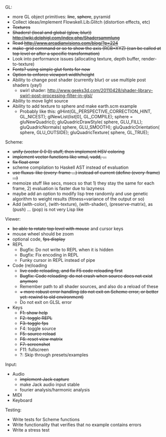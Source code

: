 GL:

 * more GL object primitives: ~~line~~, ~~sphere~~, pyramid
 * Collect ideas/implement Flowskell.Lib.Glitch (distortion effects, etc)
 * ~~Textures~~
 * ~~Shaders! (local and global (glow, blur)) http://wiki.delphigl.com/index.php/Shadersammlung~~
 * ~~Read http://www.arcadianvisions.com/blog/?p=224~~
 * ~~make-grid command or so to show the axis (RGB=XYZ) (can be called at top level or after a specific transformation)~~
 * Look into performance issues (allocating texture, depth buffer, render-to-texture)
 * ~~Fonts? using simple glut fonts for now~~
 * ~~Option to enforce viewport width/height~~
 * Ability to change post shader (currently blur) or use multiple post shaders (yay!)
    * swirl shader: http://www.geeks3d.com/20110428/shader-library-swirl-post-processing-filter-in-glsl/
 * Ability to move light source
 * Ability to add texture to sphere and make earth.scm example
    * Probably like this:
       glHint(GL_PERSPECTIVE_CORRECTION_HINT, GL_NICEST);
       glNewList(list[0], GL_COMPILE);
       sphere = gluNewQuadric();
       gluQuadricDrawStyle( sphere, GLU_FILL);
       gluQuadricNormals( sphere, GLU_SMOOTH);
       gluQuadricOrientation( sphere, GLU_OUTSIDE);
       gluQuadricTexture( sphere, GL_TRUE);


Scheme:

 * ~~unify (vector 0 0 0) stuff, then implement HSV coloring~~
 * ~~implement vector functions like vmul, vadd, ...~~
 * ~~fix float error~~
 * scheme compilation to Haskell AST instead of evaluation
 * ~~use fluxus-like (every-frame ...) instead of current (define (every-frame) ...)~~
 * memoize stuff like secs, msecs so that 1) they stay the same for each frame, 2) evaluation is faster due to lazyness
 * maybe add an option to modify lisp tree randomly and use genetic algorithm to weight results (fitness=variance of the output or so)
 * Add (with-color), (with-texture), (with-shader), (preserve-matrix), as (push) ... (pop) is not very Lisp like

Viewer:

 * ~~be able to rotate top level with mouse~~ and cursor keys
 * mouse wheel should be zoom
 * optional code, ~~fps display~~
 * REPL
     * Bugfix: Do not write to REPL when it is hidden
     * Bugfix: Fix encoding in REPL
     * Funky cursor in REPL instead of pipe
 * Code (re)loading
     * ~~live code reloading, and fix F5 code reloading first~~
     * ~~Bugfix: Code reloading: do not crash when source does not exist anymore~~
     * Remember path to all shader sources, and also do a reload of these
     * ~~+ more robust error handling (do not exit on Scheme error, or better yet: rewind to old environment)~~
     * Do not exit on GLSL error
 * Keys
     * ~~F1: show help~~
     * ~~F2: toggle REPL~~
     * ~~F3: toggle fps~~
     * F4: toggle source
     * ~~F5: source reload~~
     * ~~F6: reset view matrix~~
     * ~~F7: screenshot~~
     * F11: fullscreen
     * ?: Skip through presets/examples

Input:
 * Audio
     * ~~implement Jack capture~~
     * make Jack audio input stable
     * fourier analysis/harmonic analysis
 * MIDI
 * Keyboard

Testing:
 * Write tests for Scheme functions
 * Write functionality that verifies that no example contains errors
 * Write a stress test

